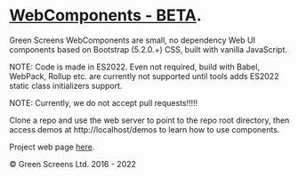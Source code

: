 # [WebComponents - BETA](https://webcomponents.greenscreens.ltd/).
 
Green Screens WebComponents are small, no dependency Web UI components based on Bootstrap (5.2.0.+) CSS, built with vanilla JavaScript.
 
NOTE: Code is made in ES2022. Even not required, build with Babel, WebPack, Rollup etc. are currently not supported until tools adds ES2022 static class initializers support.  
 
NOTE: Currently, we do not accept pull requests!!!!!
 
Clone a repo and use the web server to point to the repo root directory, then access demos at http://localhost/demos to learn how to use components.
 
Project web page [here](https://webcomponents.greenscreens.ltd/).
 
&copy; Green Screens Ltd. 2016 - 2022
 